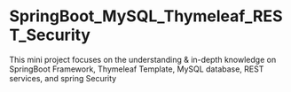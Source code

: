 # SpringBoot_MySQL_Thymeleaf_REST_Security
This mini project focuses on the understanding &amp; in-depth knowledge on SpringBoot Framework, Thymeleaf Template, MySQL database, REST services, and spring Security
